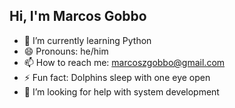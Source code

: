 ## Hi, I'm Marcos Gobbo
- 🌱 I’m currently learning Python
- 😄 Pronouns: he/him
- 📫 How to reach me: marcoszgobbo@gmail.com
- ⚡ Fun fact: Dolphins sleep with one eye open
- 🤔 I’m looking for help with system development
<!--
**gobboboy/gobboboy** is a ✨ _special_ ✨ repository because its `README.md` (this file) appears on your GitHub profile.

Here are some ideas to get you started:

- 🔭 I’m currently working on ...
- 🌱 I’m currently learning ...
- 👯 I’m looking to collaborate on ...
- 🤔 I’m looking for help with ...
- 💬 Ask me about ...
- 📫 How to reach me: ...
- 😄 Pronouns: ...
- ⚡ Fun fact:  ...
-->
